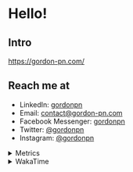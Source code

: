 # Hello!

## Intro

<https://gordon-pn.com/>

## Reach me at

- LinkedIn: [gordonpn](https://www.linkedin.com/in/gordonpn/)
- Email: [contact@gordon-pn.com](mailto:contact@gordon-pn.com)
- Facebook Messenger: [gordonpn](https://www.messenger.com/t/Gordonpn)
- Twitter: [@gordonpn](https://twitter.com/Gordonpn)
- Instagram: [@gordonpn](https://www.instagram.com/gordonpn/)

<details>
  <summary>Metrics</summary>

  <img align="center" src="https://github.com/gordonpn/gordonpn/blob/master/github-metrics.svg" alt="GitHub Metrics">

</details>

<details>
  <summary>WakaTime</summary>

  <!--START_SECTION:waka-->
📊 **This Week I Spent My Time On** 

```text
💬 Programming Languages: 
Other                    45 hrs 11 mins      ████████████████████████░   96.82 % 
TypeScript               22 mins             ░░░░░░░░░░░░░░░░░░░░░░░░░   00.82 % 
Java                     22 mins             ░░░░░░░░░░░░░░░░░░░░░░░░░   00.80 % 
Brazil Dependency Config 15 mins             ░░░░░░░░░░░░░░░░░░░░░░░░░   00.54 % 
XML                      7 mins              ░░░░░░░░░░░░░░░░░░░░░░░░░   00.28 % 

🔥 Editors: 
Chrome                   29 hrs 10 mins      ████████████████░░░░░░░░░   62.52 % 
Slack                    5 hrs 30 mins       ███░░░░░░░░░░░░░░░░░░░░░░   11.81 % 
Messages                 3 hrs 31 mins       ██░░░░░░░░░░░░░░░░░░░░░░░   07.54 % 
Firefox                  2 hrs 55 mins       ██░░░░░░░░░░░░░░░░░░░░░░░   06.26 % 
iTerm2                   2 hrs 30 mins       █░░░░░░░░░░░░░░░░░░░░░░░░   05.36 % 
```


 Last Updated on 26/08/2025 16:29:01 UTC
<!--END_SECTION:waka-->
</details>
